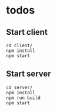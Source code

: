 # todos

## Start client

```
cd client/
npm install
npm start
```

## Start server

```
cd server/
npm install
npm run build
npm start
```
